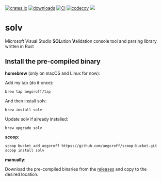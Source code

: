[![crates.io](https://img.shields.io/crates/v/solv.svg)](https://crates.io/crates/solv)
[![downloads](https://img.shields.io/crates/d/solv.svg)](https://crates.io/crates/solv)
[![CI](https://github.com/aegoroff/solv/actions/workflows/ci.yml/badge.svg)](https://github.com/aegoroff/solv/actions/workflows/ci.yml)
[![codecov](https://codecov.io/gh/aegoroff/solv/branch/master/graph/badge.svg?token=8BzaWjWe0x)](https://codecov.io/gh/aegoroff/solv)
[![](https://tokei.rs/b1/github/aegoroff/solv?category=code)](https://github.com/XAMPPRocky/tokei)

# solv
Microsoft Visual Studio **SOL**ution **V**alidation console tool and parsing library written in Rust

## Install the pre-compiled binary

**homebrew** (only on macOS and Linux for now):

Add my tap (do it once):
```sh
brew tap aegoroff/tap
```
And then install solv:
```sh
brew install solv
```
Update solv if already installed:
```sh
brew upgrade solv
```
**scoop**:

```sh
scoop bucket add aegoroff https://github.com/aegoroff/scoop-bucket.git
scoop install solv
```

**manually**:

Download the pre-compiled binaries from the [releases](https://github.com/aegoroff/solv/releases) and
copy to the desired location.